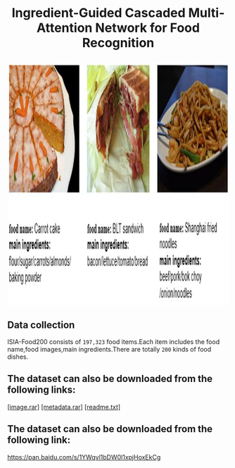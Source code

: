 # <p align="center"> Ingredient-Guided Cascaded Multi-Attention Network for Food Recognition</p>
<div align=center><img width="1000" height="550" src="example/example.jpg"/></div> 


## Data collection
ISIA-Food200 consists of `197,323` food items.Each item includes the food name,food images,main ingredients.There are totally `200` kinds of food dishes.


## The dataset can also be downloaded from the following links:
[[image.rar]](https://www.google.com/?hl=zh_tw)
[[metadata.rar]](https://www.google.com/?hl=zh_tw)
[[readme.txt]](https://www.google.com/?hl=zh_tw)

## The dataset can also be downloaded from the following link:
https://pan.baidu.com/s/1YWqvl1bDW0l1xpjHoxEkCg
